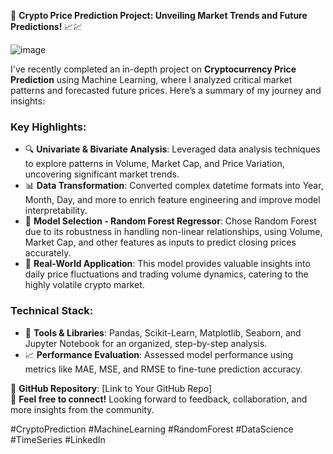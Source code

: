 🚀 **Crypto Price Prediction Project: Unveiling Market Trends and Future Predictions!** 📈💹
 
 ![image](https://github.com/user-attachments/assets/b0fbaced-46b8-45ff-9d18-756ba5e46342)



I've recently completed an in-depth project on **Cryptocurrency Price Prediction** using Machine Learning, where I analyzed critical market patterns and forecasted future prices. Here’s a summary of my journey and insights:

### **Key Highlights:**
- 🔍 **Univariate & Bivariate Analysis**: Leveraged data analysis techniques to explore patterns in Volume, Market Cap, and Price Variation, uncovering significant market trends.
- 📊 **Data Transformation**: Converted complex datetime formats into Year, Month, Day, and more to enrich feature engineering and improve model interpretability.
- 🤖 **Model Selection - Random Forest Regressor**: Chose Random Forest due to its robustness in handling non-linear relationships, using Volume, Market Cap, and other features as inputs to predict closing prices accurately.
- 📅 **Real-World Application**: This model provides valuable insights into daily price fluctuations and trading volume dynamics, catering to the highly volatile crypto market.

### **Technical Stack**:
- 📁 **Tools & Libraries**: Pandas, Scikit-Learn, Matplotlib, Seaborn, and Jupyter Notebook for an organized, step-by-step analysis.
- 📈 **Performance Evaluation**: Assessed model performance using metrics like MAE, MSE, and RMSE to fine-tune prediction accuracy.

🔗 **GitHub Repository**: [Link to Your GitHub Repo]  
💼 **Feel free to connect!** Looking forward to feedback, collaboration, and more insights from the community.

#CryptoPrediction #MachineLearning #RandomForest #DataScience #TimeSeries #LinkedIn
